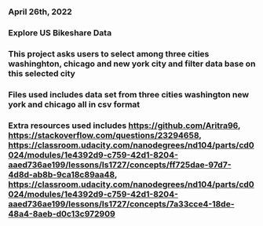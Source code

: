 ### April 26th, 2022
### Explore US Bikeshare Data
### This project asks users to select among three cities washinghton, chicago and new york city and filter data base on this selected city
### Files used includes data set from three cities washington new york and chicago all in csv format
### Extra resources used includes https://github.com/Aritra96, https://stackoverflow.com/questions/23294658,  https://classroom.udacity.com/nanodegrees/nd104/parts/cd0024/modules/1e4392d9-c759-42d1-8204-aaed736ae199/lessons/ls1727/concepts/ff725dae-97d7-4d8d-ab8b-9ca18c89aa48, https://classroom.udacity.com/nanodegrees/nd104/parts/cd0024/modules/1e4392d9-c759-42d1-8204-aaed736ae199/lessons/ls1727/concepts/7a33cce4-18de-48a4-8aeb-d0c13c972909


